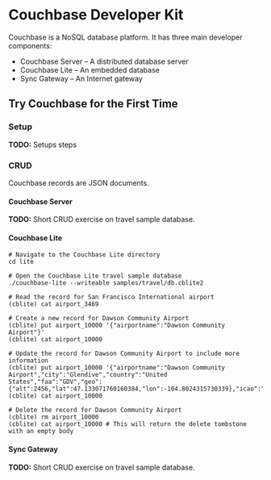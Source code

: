 # Couchbase Developer Kit

Couchbase is a NoSQL database platform. It has three main developer components:

* Couchbase Server – A distributed database server
* Couchbase Lite – An embedded database
* Sync Gateway – An Internet gateway

## Try Couchbase for the First Time

### Setup

**TODO:** Setups steps

### CRUD

Couchbase records are JSON documents.

#### Couchbase Server

**TODO:** Short CRUD exercise on travel sample database.

#### Couchbase Lite

```shell
# Navigate to the Couchbase Lite directory
cd lite

# Open the Couchbase Lite travel sample database
./couchbase-lite --writeable samples/travel/db.cblite2

# Read the record for San Francisco International airport
(cblite) cat airport_3469

# Create a new record for Dawson Community Airport
(cblite) put airport_10000 '{"airportname":"Dawson Community Airport"}'
(cblite) cat airport_10000

# Update the record for Dawson Community Airport to include more information
(cblite) put airport_10000 '{"airportname":"Dawson Community Airport","city":"Glendive","country":"United States","faa":"GDV","geo":{"alt":2456,"lat":47.133071760160384,"lon":-104.8024315730339},"icao":"KGDV","type":"airport","tz":"America/Denver"}'
(cblite) cat airport_10000

# Delete the record for Dawson Community Airport
(cblite) rm airport_10000
(cblite) cat airport_10000 # This will return the delete tombstone with an empty body

```

#### Sync Gateway

**TODO:** Short CRUD exercise on travel sample database.
